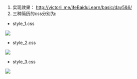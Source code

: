 1. 实现效果：
http://victorli.me/ifeBaiduLearn/basic/day5&6/
2. 三种简历的css分别为:
* style_1.css

![](http://owzrnsei2.bkt.clouddn.com//1525331388.png?imageMogr2/thumbnail/!100p)

* style_2.css

![](http://owzrnsei2.bkt.clouddn.com//1525331439.png?imageMogr2/thumbnail/!100p)

* style_3.css

![](http://owzrnsei2.bkt.clouddn.com//1525331501.png?imageMogr2/thumbnail/!100p)